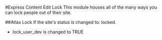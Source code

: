 #Express Content Edit Lock
This module houses all of the many ways you can lock people out of their site.

##Atlas Lock
If the site's status is changed to: locked.

- lock_user_dev is changed to TRUE